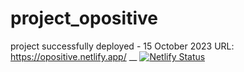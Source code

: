 # project_opositive
project successfully deployed - 15 October 2023
URL: https://opositive.netlify.app/ __
[![Netlify Status](https://api.netlify.com/api/v1/badges/0f333bf4-72ef-45c1-b66f-d52e1a27ba4f/deploy-status)](https://app.netlify.com/sites/opositive/deploys)
